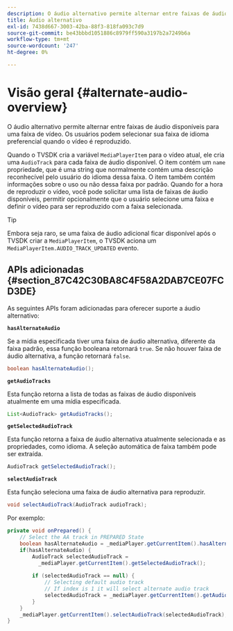 ```yaml
---
description: O áudio alternativo permite alternar entre faixas de áudio disponíveis para uma faixa de vídeo. Os usuários podem selecionar sua faixa de idioma preferencial quando o vídeo é reproduzido.
title: Áudio alternativo
exl-id: 7438d667-3003-42ba-88f3-818fa093c7d9
source-git-commit: be43bbbd1051886c8979ff590a3197b2a7249b6a
workflow-type: tm+mt
source-wordcount: '247'
ht-degree: 0%

---
```


# Visão geral {#alternate-audio-overview}

O áudio alternativo permite alternar entre faixas de áudio disponíveis para uma faixa de vídeo. Os usuários podem selecionar sua faixa de idioma preferencial quando o vídeo é reproduzido.

<!--<a id="section_E4F9DC28A2944BD08B4190A7F98A8365"></a>-->

Quando o TVSDK cria a variável `MediaPlayerItem` para o vídeo atual, ele cria uma `AudioTrack` para cada faixa de áudio disponível. O item contém um `name` propriedade, que é uma string que normalmente contém uma descrição reconhecível pelo usuário do idioma dessa faixa. O item também contém informações sobre o uso ou não dessa faixa por padrão. Quando for a hora de reproduzir o vídeo, você pode solicitar uma lista de faixas de áudio disponíveis, permitir opcionalmente que o usuário selecione uma faixa e definir o vídeo para ser reproduzido com a faixa selecionada.

>[!TIP]
>
>Embora seja raro, se uma faixa de áudio adicional ficar disponível após o TVSDK criar a `MediaPlayerItem`, o TVSDK aciona um `MediaPlayerItem.AUDIO_TRACK_UPDATED` evento.

## APIs adicionadas {#section_87C42C30BA8C4F58A2DAB7CE07FCD3DE}

As seguintes APIs foram adicionadas para oferecer suporte a áudio alternativo:

**`hasAlternateAudio`**

Se a mídia especificada tiver uma faixa de áudio alternativa, diferente da faixa padrão, essa função booleana retornará `true`. Se não houver faixa de áudio alternativa, a função retornará `false`.

```java
boolean hasAlternateAudio();
```

**`getAudioTracks`**

Esta função retorna a lista de todas as faixas de áudio disponíveis atualmente em uma mídia especificada.

```java
List<AudioTrack> getAudioTracks();
```

**`getSelectedAudioTrack`**

Esta função retorna a faixa de áudio alternativa atualmente selecionada e as propriedades, como idioma. A seleção automática de faixa também pode ser extraída.

```java
AudioTrack getSelectedAudioTrack();
```

**`selectAudioTrack`**

Esta função seleciona uma faixa de áudio alternativa para reproduzir.

```java
void selectAudioTrack(AudioTrack audioTrack);
```

Por exemplo:

```java
private void onPrepared() { 
    // Select the AA track in PREPARED State 
    boolean hasAlternateAudio = _mediaPlayer.getCurrentItem().hasAlternateAudio(); 
    if(hasAlternateAudio) { 
        AudioTrack selectedAudioTrack =  
          _mediaPlayer.getCurrentItem().getSelectedAudioTrack(); 
 
        if (selectedAudioTrack == null) {  
            // Selecting default audio track  
            // If index is 1 it will select alternate audio track  
            selectedAudioTrack = _mediaPlayer.getCurrentItem().getAudioTracks().get(0);  
        } 
    } 
    _mediaPlayer.getCurrentItem().selectAudioTrack(selectedAudioTrack); 
} 
```
